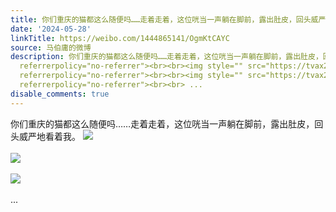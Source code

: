 ```yaml
---
title: 你们重庆的猫都这么随便吗……走着走着，这位咣当一声躺在脚前，露出肚皮，回头威严地看着我。 [图片][图片][图片]
date: '2024-05-28'
linkTitle: https://weibo.com/1444865141/OgmKtCAYC
source: 马伯庸的微博
description: 你们重庆的猫都这么随便吗……走着走着，这位咣当一声躺在脚前，露出肚皮，回头威严地看着我。 <img style="" src="https://tvax3.sinaimg.cn/large/001zMvqtgy1hq5706k53zj63b04eonpj02.jpg"
  referrerpolicy="no-referrer"><br><br><img style="" src="https://tvax2.sinaimg.cn/large/001zMvqtgy1hq570bi3zsj63b04eob2g02.jpg"
  referrerpolicy="no-referrer"><br><br><img style="" src="https://tvax2.sinaimg.cn/large/001zMvqtgy1hq5702l4azj63b04eo7wo02.jpg"
  referrerpolicy="no-referrer"><br><br> ...
disable_comments: true
---
```

你们重庆的猫都这么随便吗……走着走着，这位咣当一声躺在脚前，露出肚皮，回头威严地看着我。 <img style="" src="https://tvax3.sinaimg.cn/large/001zMvqtgy1hq5706k53zj63b04eonpj02.jpg" referrerpolicy="no-referrer"><br><br><img style="" src="https://tvax2.sinaimg.cn/large/001zMvqtgy1hq570bi3zsj63b04eob2g02.jpg" referrerpolicy="no-referrer"><br><br><img style="" src="https://tvax2.sinaimg.cn/large/001zMvqtgy1hq5702l4azj63b04eo7wo02.jpg" referrerpolicy="no-referrer"><br><br> ...